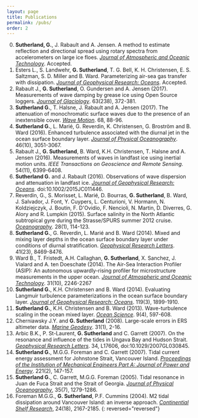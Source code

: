 ```yaml
---
layout: page
title: Publications
permalink: /pubs/
order: 2
---
```


<!-- ### Refereed -->
0. **Sutherland, G.**, J. Rabault and A. Jensen. A method to estimate reflection and directional spread using rotary spectra from accelerometers on large ice floes. [*Journal of Atmospheric and Oceanic Technology*](http://journals.ametsoc.org/doi/abs/10.1175/JTECH-D-16-0219.1). Accepted.
0. Esters L., S. Landwehr, **G. Sutherland**, T. G. Bell, K. H. Christensen, E. S. Saltzman, S. D. Miller and B. Ward. Parameterizing air-sea gas transfer with dissipation. [*Journal of Geophysical Research: Oceans*](http://onlinelibrary.wiley.com/doi/10.1002/2016JC012088/full). Accepted.
0. Rabault J., **G. Sutherland**, O. Gundersen and A. Jensen (2017). Measurements of wave damping by grease ice using Open Source loggers. [*Journal of Glaciology*](https://www.cambridge.org/core/journals/journal-of-glaciology/article/div-classtitlemeasurements-of-wave-damping-by-a-grease-ice-slick-in-svalbard-using-off-the-shelf-sensors-and-open-source-electronicsdiv/379C4B7F67CC03283E2AE0D7FAF68F34). 63(238), 372-381.
0. **Sutherland G.**, T. Halsne, J. Rabault and A. Jensen (2017). The attenuation of monochromatic surface waves due to the presence of an inextensible cover. [*Wave Motion*](http://www.sciencedirect.com/science/article/pii/S0165212516301202). 68, 88-96.
0. **Sutherland G.**, L. Mari&#x00E9;, G. Reverdin, K. Christensen, G. Brostr&#x00F6;m and B. Ward (2016). Enhanced turbulence associated with the diurnal jet in the ocean surface boundary layer. [*Journal of Physical Oceanography*](http://journals.ametsoc.org/doi/abs/10.1175/JPO-D-15-0172.1). 46(10), 3051-3067.
0. Rabault J., **G. Sutherland**, B. Ward, K.H. Christensen, T. Halsne and A. Jensen (2016). Measurements of waves in
  landfast ice using inertial motion units. *IEEE Transactions on Geoscience and Remote Sensing*. 54(11), 6399-6408.
0. **Sutherland G.** and J. Rabault (2016). Observations of wave dispersion and attenuation in landfast ice. [*Journal of Geophysical Research: Oceans*](http://onlinelibrary.wiley.com/doi/10.1002/2015JC011446/full). doi:10.1002/2015JC011446.
0. Reverdin, G., S. Morisset, L. Mari&#x00E9;, D. Bourras, **G. Sutherland**, B. Ward, J. Salvador, J. Font, Y. Cuypers, L. Centurioni, V. Hormann, N. Koldziejczyk, J. Boutin, F. D'Ovidio, F. Nencioli, N. Martin, D. Diverres, G. Alory and R. Lumpkin (2015). Surface salinity in the North Atlantic subtropical gyre during the Strasse/SPURS summer 2012 cruise. [*Oceanography*](http://tos.org/oceanography/article/surface-salinity-in-the-north-atlantic-subtropical-gyre-during-the-strasse-). 28(1), 114-123.
0. **Sutherland G.**, G. Reverdin, L. Mari&#x00E9; and B. Ward (2014). Mixed and mixing layer depths in the ocean surface boundary layer under conditions of diurnal stratification. [*Geophysical Research Letters*](http://onlinelibrary.wiley.com/doi/10.1002/2014GL061939/full). 41(23), 8469-8476.
0. Ward B., T. Fristedt, A.H. Callaghan, **G. Sutherland**, X. Sanchez, J. Vialard and A. ten Doeschate (2014). The Air-Sea Interaction Profiler (ASIP): An autonomous upwardly-rising profiler for microstructure measurements in the upper ocean. [*Journal of Atmospheric and Oceanic Technology*](http://journals.ametsoc.org/doi/abs/10.1175/JTECH-D-14-00010.1). 31(10), 2246-2267
0. **Sutherland G.**, K.H. Christensen and B. Ward (2014). Evaluating Langmuir turbulence parameterizations in the ocean surface boundary layer. [*Journal of Geophysical Research: Oceans*](http://onlinelibrary.wiley.com/doi/10.1002/2013JC009537/full). 119(3), 1899-1910.
0. **Sutherland G.**, K.H. Christensen and B. Ward (2013). Wave-turbulence scaling in the ocean mixed layer. [*Ocean Science*](http://www.ocean-sci.net/9/597/2013/os-9-597-2013.html). 9(4), 597-608.
0. Cherniawsky J.Y. and **G. Sutherland** (2008). Large-scale errors in ERS altimeter data. [*Marine Geodesy*](http://www.tandfonline.com/doi/abs/10.1080/01490410701812212). 31(1), 2-16.
0. Arbic B.K., P. St-Laurent, **G. Sutherland** and C. Garrett (2007). On the resonance and influence of the tides in Ungava Bay and Hudson Strait. [*Geophysical Research Letters*](http://onlinelibrary.wiley.com/doi/10.1029/2007GL030845/full). 34, L17606, doi:10.1029/2007GL030845.
0. **Sutherland G.**, M.G.G. Foreman and C. Garrett (2007). Tidal current energy assessment for Johnstone Strait, Vancouver Island. [*Proceedings of the Institution of Mechanical Engineers Part A: Journal  of Power and Energy*](http://journals.sagepub.com/doi/abs/10.1243/09576509JPE338). 221(2), 147-157.
0. **Sutherland G.**, C. Garrett, M.G.G. Foreman (2005).  Tidal resonance in Juan de Fuca Strait and the Strait of Georgia. [*Journal of Physical Oceanography*](http://journals.ametsoc.org/doi/abs/10.1175/JPO2738.1), 35(7), 1279-1286.
0. Foreman M.G.G., **G. Sutherland**, P.F. Cummins (2004).  M2 tidal dissipation around Vancouver Island: an inverse approach.  [*Continential Shelf Research*](http://www.sciencedirect.com/science/article/pii/S0278434304001700), 24(18), 2167-2185.
{: reversed="reversed"}

<!-- ### Non-refereed -->
<!-- 0. Foreman, M.G.G., L. Beauchemin, J.Y. Cherniawsky, M. A. P&#x00E9;a, P. F. Cummins, and **G. Sutherland** (2005). A review of models -->
<!--  in support of oil and gas exploration off the north coast of British Columbia. *Can. Tech. Rep. Fish. Aquat. Sci.* 2712: v + 58p. -->
<!-- 0. Rohr K.M.M. and **G. Sutherland** (2002).  A Reconnaissance AVO Study of the Queen Charlotte Basin. *CEOR Report 2002-3*.  -->
<!-- {: reversed="reversed"} -->
